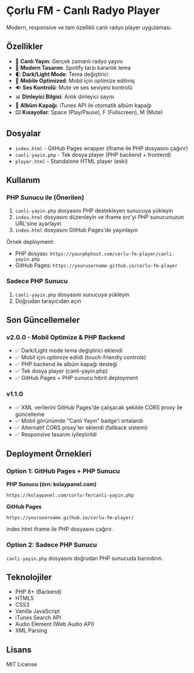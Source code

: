 # Çorlu FM - Canlı Radyo Player

Modern, responsive ve tam özellikli canlı radyo player uygulaması.

## Özellikler

- 🎵 **Canlı Yayın**: Gerçek zamanlı radyo yayını
- 🎨 **Modern Tasarım**: Spotify tarzı karanlık tema
- 🌓 **Dark/Light Mode**: Tema değiştirici
- 📱 **Mobile Optimized**: Mobil için optimize edilmiş
- 🔊 **Ses Kontrolü**: Mute ve ses seviyesi kontrolü
- 📊 **Dinleyici Bilgisi**: Anlık dinleyici sayısı
- 🎨 **Albüm Kapağı**: iTunes API ile otomatik albüm kapağı
- ⌨️ **Kısayollar**: Space (Play/Pause), F (Fullscreen), M (Mute)

## Dosyalar

- `index.html` - GitHub Pages wrapper (iframe ile PHP dosyasını çağırır)
- `canli-yayin.php` - Tek dosya player (PHP backend + frontend)
- `player.html` - Standalone HTML player (eski)

## Kullanım

### PHP Sunucu ile (Önerilen)

1. `canli-yayin.php` dosyasını PHP destekleyen sunucuya yükleyin
2. `index.html` dosyasını düzenleyin ve iframe src'yi PHP sunucunuzun URL'sine ayarlayın
3. `index.html` dosyasını GitHub Pages'de yayınlayın

Örnek deployment:
- PHP dosyası: `https://yourphphost.com/corlu-fm-player/canli-yayin.php`
- GitHub Pages: `https://yourusername.github.io/corlu-fm-player`

### Sadece PHP Sunucu

1. `canli-yayin.php` dosyasını sunucuya yükleyin
2. Doğrudan tarayıcıdan açın

## Son Güncellemeler

### v2.0.0 - Mobil Optimize & PHP Backend
- ✅ Dark/Light mode tema değiştirici eklendi
- ✅ Mobil için optimize edildi (touch-friendly controls)
- ✅ PHP backend ile albüm kapağı desteği
- ✅ Tek dosya player (canli-yayin.php)
- ✅ GitHub Pages + PHP sunucu hibrit deployment

### v1.1.0
- ✅ XML verilerini GitHub Pages'de çalışacak şekilde CORS proxy ile güncelleme
- ✅ Mobil görünümde "Canlı Yayın" badge'i ortalandı
- ✅ Alternatif CORS proxy'ler eklendi (fallback sistemi)
- ✅ Responsive tasarım iyileştirildi

## Deployment Örnekleri

### Option 1: GitHub Pages + PHP Sunucu

**PHP Sunucu (örn: kolaypanel.com)**
```
https://kolaypanel.com/corlu-fm/canli-yayin.php
```

**GitHub Pages**
```
https://yourusername.github.io/corlu-fm-player/
```

index.html iframe ile PHP dosyasını çağırır.

### Option 2: Sadece PHP Sunucu

`canli-yayin.php` dosyasını doğrudan PHP sunucuda barındırın.

## Teknolojiler

- PHP 8+ (Backend)
- HTML5
- CSS3
- Vanilla JavaScript
- iTunes Search API
- Audio Element (Web Audio API)
- XML Parsing

## Lisans

MIT License

